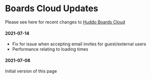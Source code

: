# Boards Cloud Updates

Please see here for recent changes to [Huddo Boards Cloud](https://boards.huddo.com)

#### 2021-07-14
- Fix for issue when accepting email invites for guest/external users
- Performance relating to loading times

#### 2021-07-08
Initial version of this page